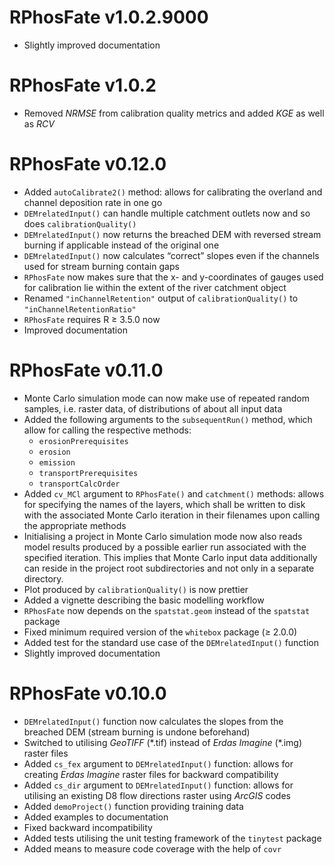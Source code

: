 # RPhosFate v1.0.2.9000

* Slightly improved documentation

# RPhosFate v1.0.2

* Removed _NRMSE_ from calibration quality metrics and added _KGE_ as well as _RCV_

# RPhosFate v0.12.0

* Added `autoCalibrate2()` method: allows for calibrating the overland and channel deposition rate in one go
* `DEMrelatedInput()` can handle multiple catchment outlets now and so does `calibrationQuality()`
* `DEMrelatedInput()` now returns the breached DEM with reversed stream burning if applicable instead of the original one
* `DEMrelatedInput()` now calculates “correct” slopes even if the channels used for stream burning contain gaps
* `RPhosFate` now makes sure that the x- and y-coordinates of gauges used for calibration lie within the extent of the river catchment object
* Renamed `"inChannelRetention"` output of `calibrationQuality()` to `"inChannelRetentionRatio"`
* `RPhosFate` requires R ≥ 3.5.0 now
* Improved documentation

# RPhosFate v0.11.0

* Monte Carlo simulation mode can now make use of repeated random samples, i.e. raster data, of distributions of about all input data
* Added the following arguments to the `subsequentRun()` method, which allow for calling the respective methods:
  * `erosionPrerequisites`
  * `erosion`
  * `emission`
  * `transportPrerequisites`
  * `transportCalcOrder`
* Added `cv_MCl` argument to `RPhosFate()` and `catchment()` methods: allows for specifying the names of the layers, which shall be written to disk with the associated Monte Carlo iteration in their filenames upon calling the appropriate methods
* Initialising a project in Monte Carlo simulation mode now also reads model results produced by a possible earlier run associated with the specified iteration. This implies that Monte Carlo input data additionally can reside in the project root subdirectories and not only in a separate directory.
* Plot produced by `calibrationQuality()` is now prettier
* Added a vignette describing the basic modelling workflow
* `RPhosFate` now depends on the `spatstat.geom` instead of the `spatstat` package
* Fixed minimum required version of the `whitebox` package (≥ 2.0.0)
* Added test for the standard use case of the `DEMrelatedInput()` function
* Slightly improved documentation

# RPhosFate v0.10.0

* `DEMrelatedInput()` function now calculates the slopes from the breached DEM (stream burning is undone beforehand)
* Switched to utilising _GeoTIFF_ (\*.tif) instead of _Erdas Imagine_ (\*.img) raster files
* Added `cs_fex` argument to `DEMrelatedInput()` function: allows for creating _Erdas Imagine_ raster files for backward compatibility
* Added `cs_dir` argument to `DEMrelatedInput()` function: allows for utilising an existing D8 flow directions raster using _ArcGIS_ codes
* Added `demoProject()` function providing training data
* Added examples to documentation
* Fixed backward incompatibility
* Added tests utilising the unit testing framework of the `tinytest` package
* Added means to measure code coverage with the help of `covr`
